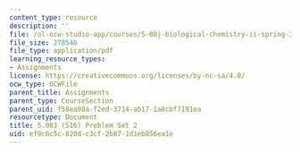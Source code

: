 ```yaml
---
content_type: resource
description: ''
file: /ol-ocw-studio-app/courses/5-08j-biological-chemistry-ii-spring-2016/ef9c6c5c820dc3cf2b871d1eb856ea1e_MIT5_08jS16ps2.pdf
file_size: 278546
file_type: application/pdf
learning_resource_types:
- Assignments
license: https://creativecommons.org/licenses/by-nc-sa/4.0/
ocw_type: OCWFile
parent_title: Assignments
parent_type: CourseSection
parent_uid: f58ea98a-f2ed-3714-ab17-1a8cbf7191ea
resourcetype: Document
title: 5.08J (S16) Problem Set 2
uid: ef9c6c5c-820d-c3cf-2b87-1d1eb856ea1e
---
```

